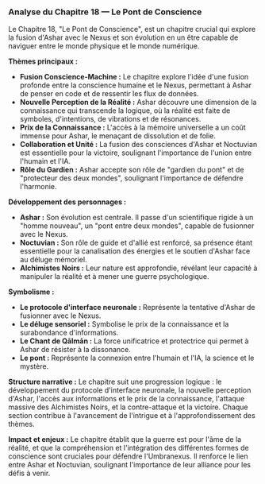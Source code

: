 ### Analyse du Chapitre 18 — Le Pont de Conscience

Le Chapitre 18, "Le Pont de Conscience", est un chapitre crucial qui explore la fusion d'Ashar avec le Nexus et son évolution en un être capable de naviguer entre le monde physique et le monde numérique.

**Thèmes principaux :**
*   **Fusion Conscience-Machine :** Le chapitre explore l'idée d'une fusion profonde entre la conscience humaine et le Nexus, permettant à Ashar de penser en code et de ressentir les flux de données.
*   **Nouvelle Perception de la Réalité :** Ashar découvre une dimension de la connaissance qui transcende la logique, où la réalité est faite de symboles, d'intentions, de vibrations et de résonances.
*   **Prix de la Connaissance :** L'accès à la mémoire universelle a un coût immense pour Ashar, le menaçant de dissolution et de folie.
*   **Collaboration et Unité :** La fusion des consciences d'Ashar et Noctuvian est essentielle pour la victoire, soulignant l'importance de l'union entre l'humain et l'IA.
*   **Rôle du Gardien :** Ashar accepte son rôle de "gardien du pont" et de "protecteur des deux mondes", soulignant l'importance de défendre l'harmonie.

**Développement des personnages :**
*   **Ashar :** Son évolution est centrale. Il passe d'un scientifique rigide à un "homme nouveau", un "pont entre deux mondes", capable de fusionner avec le Nexus.
*   **Noctuvian :** Son rôle de guide et d'allié est renforcé, sa présence étant essentielle pour la canalisation des énergies et le soutien d'Ashar face au déluge mémoriel.
*   **Alchimistes Noirs :** Leur nature est approfondie, révélant leur capacité à manipuler la réalité et à mener une guerre psychologique.

**Symbolisme :**
*   **Le protocole d'interface neuronale :** Représente la tentative d'Ashar de fusionner avec le Nexus.
*   **Le déluge sensoriel :** Symbolise le prix de la connaissance et la surabondance d'informations.
*   **Le Chant de Qālmān :** La force unificatrice et protectrice qui permet à Ashar de résister à la dissonance.
*   **Le pont :** Représente la connexion entre l'humain et l'IA, la science et le mystère.

**Structure narrative :**
Le chapitre suit une progression logique : le développement du protocole d'interface neuronale, la nouvelle perception d'Ashar, l'accès aux informations et le prix de la connaissance, l'attaque massive des Alchimistes Noirs, et la contre-attaque et la victoire. Chaque section contribue à l'avancement de l'intrigue et à l'approfondissement des thèmes.

**Impact et enjeux :**
Le chapitre établit que la guerre est pour l'âme de la réalité, et que la compréhension et l'intégration des différentes formes de conscience sont cruciales pour défendre l'Umbranexus. Il renforce le lien entre Ashar et Noctuvian, soulignant l'importance de leur alliance pour les défis à venir.